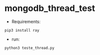 # mongodb_thread_test

- Requirements:

```
pip3 install ray
```


- run:
```
python3 teste_thread.py
```

